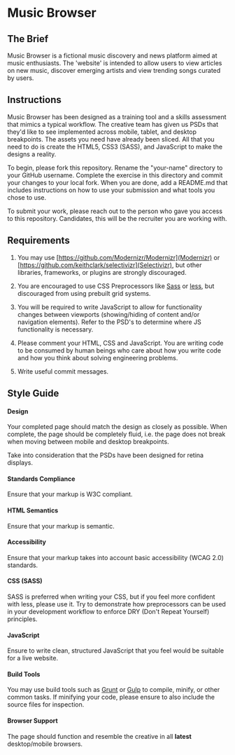 Music Browser
=============

The Brief
-------

Music Browser is a fictional music discovery and news platform aimed at music enthusiasts. The 'website' is intended to allow users to view articles on new music, discover emerging artists and view trending songs curated by users.


Instructions
-------

Music Browser has been designed as a training tool and a skills assessment that mimics a typical workflow.  The creative team has given us PSDs that they'd like to see implemented across mobile, tablet, and desktop breakpoints.  The assets you need have already been sliced.  All that you need to do is create the HTML5, CSS3 (SASS), and JavaScript to make the designs a reality.

To begin, please fork this repository.  Rename the "your-name" directory to your GitHub username.  Complete the exercise in this directory and commit your changes to your local fork.  When you are done, add a README.md that includes instructions on how to use your submission and what tools you chose to use.

To submit your work, please reach out to the person who gave you access to this repository.  Candidates, this will be the recruiter you are working with.

Requirements
-------

1. You may use [https://github.com/Modernizr/Modernizr](Modernizr) or [https://github.com/keithclark/selectivizr](Selectivizr), but other libraries, frameworks, or plugins are strongly discouraged.

2. You are encouraged to use CSS Preprocessors like [Sass](http://sass-lang.com/) or [less](http://lesscss.org/), but discouraged from using prebuilt grid systems.

3.  You will be required to write JavaScript to allow for functionality changes between viewports (showing/hiding of content and/or navigation elements). Refer to the PSD's to determine where JS functionality is necessary.

4. Please comment your HTML, CSS and JavaScript. You are writing code to be consumed by human beings who care about how you write code and how you think about solving engineering problems.

5. Write useful commit messages.

Style Guide
-------

#### Design

Your completed page should match the design as closely as possible. When complete, the page should be completely fluid, i.e. the page does not break when moving between mobile and desktop breakpoints.

Take into consideration that the PSDs have been designed for retina displays.

#### Standards Compliance

Ensure that your markup is W3C compliant.

#### HTML Semantics

Ensure that your markup is semantic.

#### Accessibility

Ensure that your markup takes into account basic accessibility (WCAG 2.0) standards.

#### CSS (SASS)

SASS is preferred when writing your CSS, but if you feel more confident with less, please use it. Try to demonstrate how preprocessors can be used in your development workflow to enforce DRY (Don't Repeat Yourself) principles.

#### JavaScript

Ensure to write clean, structured JavaScript that you feel would be suitable for a live website.

#### Build Tools

You may use build tools such as [Grunt](http://gruntjs.com/) or [Gulp](http://gulpjs.com/) to compile, minify, or other common tasks.  If minifying your code, please ensure to also include the source files for inspection.

#### Browser Support

The page should function and resemble the creative in all **latest** desktop/mobile browsers.